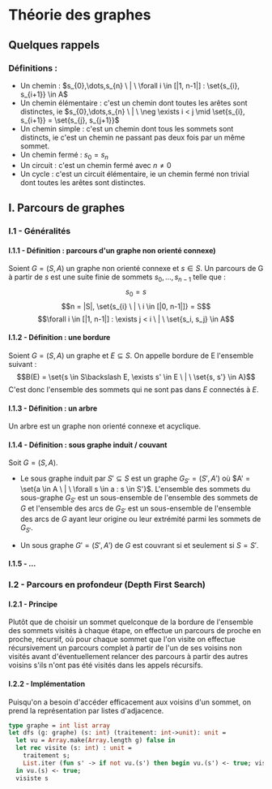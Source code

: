 # Théorie des graphes

## Quelques rappels
### Définitions :
- Un chemin : $s_{0},\dots,s_{n} \ | \ \forall i \in [|1, n-1|] : \set{s_{i}, s_{i+1}} \in A$
- Un chemin élémentaire : c'est un chemin dont toutes les arêtes sont distinctes, ie $s_{0},\dots,s_{n} \ | \ \neg \exists i < j \mid \set{s_{i}, s_{i+1}} =  \set{s_{j}, s_{j+1}}$
- Un chemin simple : c'est un chemin dont tous les sommets sont distincts, ie c'est un chemin ne passant pas deux fois par un même sommet.
- Un chemin fermé : $s_{0} = s_{n}$
- Un circuit : c'est un chemin fermé avec $n \ne 0$
- Un cycle : c'est un circuit élémentaire, ie un chemin fermé non trivial dont toutes les arêtes sont distinctes.

## I. Parcours de graphes
### I.1 - Généralités
#### I.1.1 - Définition : parcours d'un graphe non orienté connexe)

Soient $G = (S, A)$ un graphe non orienté connexe et $s \in S$. Un parcours de G à partir de $s$ est une suite finie de sommets $s_{0},\dots,s_{n-1}$ telle que :
$$s_0 = s$$
$$n = |S|, \set{s_{i} \ | \ i \in [|0, n-1|]} = S$$
$$\forall i \in [|1, n-1|] : \exists j < i \ | \ \set{s_i, s_j} \in A$$

#### I.1.2 - Définition : une bordure

Soient $G = (S, A)$ un graphe et $E \subseteq S$. On appelle bordure de E l'ensemble suivant :
$$B(E) = \set{s \in S\backslash E, \exists s' \in E \ | \ \set{s, s'} \in A}$$
C'est donc l'ensemble des sommets qui ne sont pas dans $E$ connectés à $E$.

#### I.1.3 - Définition : un arbre

Un arbre est un graphe non orienté connexe et acyclique.

#### I.1.4 - Définition : sous graphe induit / couvant

Soit $G = (S, A)$.

- Le sous graphe induit par $S' \subseteq S$ est un graphe $G_{S'} = (S', A')$ où $A' = \set{a \in A \ | \ \forall s \in a : s \in S'}$. L'ensemble des sommets du sous-graphe $G_{S'}$ est un sous-ensemble de l'ensemble des sommets de $G$ et l'ensemble des arcs de $G_{S'}$ est un sous-ensemble de l'ensemble des arcs de $G$ ayant leur origine ou leur extrémité parmi les sommets de $G_{S'}$.

- Un sous graphe $G' = (S', A')$ de $G$ est couvrant si et seulement si $S = S'$.

#### I.1.5 - ...

### I.2 - Parcours en profondeur (Depth First Search)

#### I.2.1 - Principe

Plutôt que de choisir un sommet quelconque de la bordure de l'ensemble des sommets visités à chaque étape, on effectue un parcours de proche en proche, récursif, où pour chaque sommet que l'on visite on effectue récursivement un parcours complet à partir de l'un de ses voisins non visités avant d'éventuellement relancer des parcours à partir des autres voisins s'ils n'ont pas été visités dans les appels récursifs.

#### I.2.2 - Implémentation

Puisqu'on a besoin d'accéder efficacement aux voisins d'un sommet, on prend la représentation par listes d'adjacence.

```ocaml
type graphe = int list array
let dfs (g: graphe) (s: int) (traitement: int->unit): unit =
  let vu = Array.make(Array.length g) false in
  let rec visite (s: int) : unit =
    traitement s;
    List.iter (fun s' -> if not vu.(s') then begin vu.(s') <- true; visite s' end) g.(s)
  in vu.(s) <- true;
  visiste s
```
